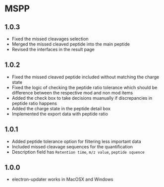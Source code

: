 # MSPP

## 1.0.3
- Fixed the missed cleavages selection
- Merged the missed cleaved peptide into the main peptide
- Revised the interfaces in the result page

## 1.0.2
- Fixed the missed cleaved peptide included without matching the charge state
- Fixed the logic of checking the peptide ratio tolerance which should be difference between the respective mod and non mod items
- Added the check box to take decisions muanually if discrepancies in peptide ratio happens
- Added the charge state in the peptide detail box
- Implemented the export data with peptide ratio

## 1.0.1
- Added peptide tolerance option for filtering less important data
- Included missed cleavage sequences for the quantification
- Description field has ```Retention time```, ```m/z value```, ```peptide squence```

## 1.0.0
- electron-updater works in MacOSX and Windows
